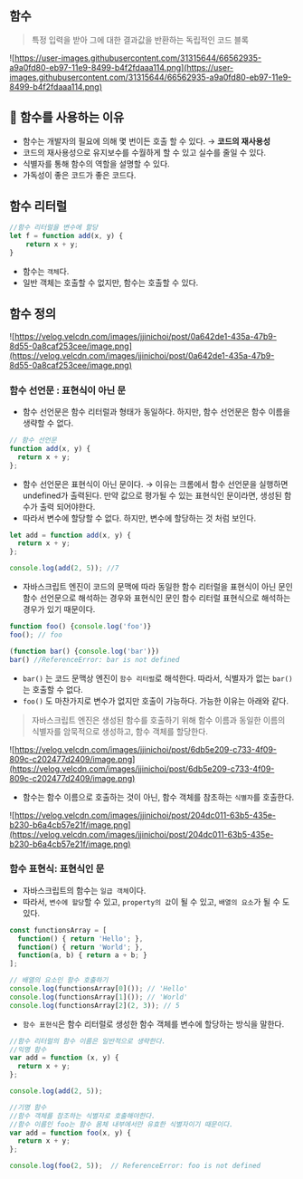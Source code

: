 ## 함수


> 특정 입력을 받아 그에 대한 결과값을 반환하는 독립적인 코드 블록
>

![https://user-images.githubusercontent.com/31315644/66562935-a9a0fd80-eb97-11e9-8499-b4f2fdaaa114.png](https://user-images.githubusercontent.com/31315644/66562935-a9a0fd80-eb97-11e9-8499-b4f2fdaaa114.png)

## 🌟 함수를 사용하는 이유


- 함수는 개발자의 필요에 의해 몇 번이든 호출 할 수 있다. → **코드의 재사용성**
- 코드의 재사용성으로 유지보수를 수월하게 할 수 있고 실수를 줄일 수 있다.
- 식별자를 통해 함수의 역할을 설명할 수 있다.
- 가독성이 좋은 코드가 좋은 코드다.

## 함수 리터럴


```jsx
//함수 리터럴을 변수에 할당
let f = function add(x, y) {
	return x + y;
}
```

- 함수는 `객체`다.
- 일반 객체는 호출할 수 없지만, 함수는 호출할 수 있다.

## 함수 정의


![https://velog.velcdn.com/images/jjinichoi/post/0a642de1-435a-47b9-8d55-0a8caf253cee/image.png](https://velog.velcdn.com/images/jjinichoi/post/0a642de1-435a-47b9-8d55-0a8caf253cee/image.png)

### 함수 선언문 : 표현식이 아닌 문

- 함수 선언문은 함수 리터럴과 형태가 동일하다. 하지만, 함수 선언문은 함수 이름을 생략할 수 없다.

```jsx
// 함수 선언문
function add(x, y) {
  return x + y;
};
```

- 함수 선언문은 표현식이 아닌 문이다. → 이유는 크롬에서 함수 선언문을 실행하면 undefined가 출력된다. 만약 값으로 평가될 수 있는 표현식인 문이라면, 생성된 함수가 출력 되어야한다.
- 따라서 변수에 할당할 수 없다. 하지만, 변수에 할당하는 것 처럼 보인다.

```jsx
let add = function add(x, y) {
  return x + y;
};

console.log(add(2, 5)); //7
```

- 자바스크립트 엔진이 코드의 문맥에 따라 동일한 함수 리터럴을 표현식이 아닌 문인 함수 선언문으로 해석하는 경우와 표현식인 문인 함수 리터럴 표현식으로 해석하는 경우가 있기 때문이다.

```jsx
function foo() {console.log('foo')}
foo(); // foo

(function bar() {console.log('bar')})
bar() //ReferenceError: bar is not defined
```

- `bar()` 는 코드 문맥상 엔진이 `함수 리터럴`로 해석한다. 따라서, 식별자가 없는 `bar()` 는 호출할 수 없다.
- `foo()` 도 마찬가지로 변수가 없지만 호출이 가능하다. 가능한 이유는 아래와 같다.

> 자바스크립트 엔진은 생성된 함수를 호출하기 위해 함수 이름과 동일한 이름의 식별자를 암묵적으로 생성하고, 함수 객체를 할당한다.
>

![https://velog.velcdn.com/images/jjinichoi/post/6db5e209-c733-4f09-809c-c202477d2409/image.png](https://velog.velcdn.com/images/jjinichoi/post/6db5e209-c733-4f09-809c-c202477d2409/image.png)

- 함수는 함수 이름으로 호출하는 것이 아닌, 함수 객체를 참초하는 `식별자`를 호출한다.

![https://velog.velcdn.com/images/jjinichoi/post/204dc011-63b5-435e-b230-b6a4cb57e21f/image.png](https://velog.velcdn.com/images/jjinichoi/post/204dc011-63b5-435e-b230-b6a4cb57e21f/image.png)

### 함수 표현식: 표현식인 문

- 자바스크립트의 함수는 `일급 객체`이다.
- 따라서, `변수에 할당`할 수 있고, `property의 값`이 될 수 있고, `배열의 요소`가 될 수 도 있다.

```jsx
const functionsArray = [
  function() { return 'Hello'; },
  function() { return 'World'; },
  function(a, b) { return a + b; }
];

// 배열의 요소인 함수 호출하기
console.log(functionsArray[0]()); // 'Hello'
console.log(functionsArray[1]()); // 'World'
console.log(functionsArray[2](2, 3)); // 5
```

- `함수 표현식`은 함수 리터럴로 생성한 함수 객체를 변수에 할당하는 방식을 말한다.

```jsx
//함수 리터럴의 함수 이름은 일반적으로 생략한다.
//익명 함수
var add = function (x, y) {
  return x + y;
};

console.log(add(2, 5)); 
```

```jsx
//기명 함수
//함수 객체를 참조하는 식별자로 호출해야한다.
//함수 이름인 foo는 함수 몸체 내부에서만 유효한 식별자이기 때문이다.
var add = function foo(x, y) {
  return x + y;
};

console.log(foo(2, 5));  // ReferenceError: foo is not defined
```